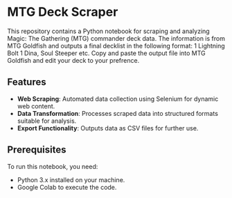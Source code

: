 # MTG Deck Scraper

This repository contains a Python notebook for scraping and analyzing Magic: The Gathering (MTG) commander deck data. The information is from MTG Goldfish and outputs a final decklist in the following format:
1 Lightning Bolt
1 Dina, Soul Steeper
etc.
Copy and paste the output file into MTG Goldfish and edit your deck to your prefrence.

## Features

- **Web Scraping**: Automated data collection using Selenium for dynamic web content.
- **Data Transformation**: Processes scraped data into structured formats suitable for analysis.
- **Export Functionality**: Outputs data as CSV files for further use.

## Prerequisites

To run this notebook, you need:

- Python 3.x installed on your machine.
- Google Colab to execute the code.
